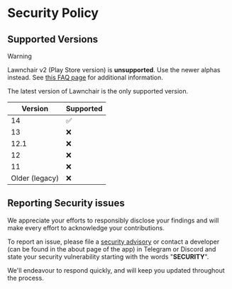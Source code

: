 # Security Policy

## Supported Versions

> [!WARNING]
> Lawnchair v2 (Play Store version) is **unsupported**. Use the newer alphas instead. 
> See [this FAQ page](https://lawnchair.app/faq#do-you-still-support-the-play-store-version) for additional information.

The latest version of Lawnchair is the only supported version.

| Version        | Supported          |
|----------------|--------------------|
| 14             | :white_check_mark: |
| 13             | :x:                |
| 12.1           | :x:                |
| 12             | :x:                |
| 11             | :x:                |
| Older (legacy) | :x:                |

## Reporting Security issues

We appreciate your efforts to responsibly disclose your findings and will make every effort to 
acknowledge your contributions.

To report an issue, please file a [security advisory](https://github.com/LawnchairLauncher/lawnchair/security/advisories/new) 
or contact a developer (can be found in the about page of the app) in Telegram or Discord and 
state your security vulnerability starting with the words "**SECURITY**".

We'll endeavour to respond quickly, and will keep you updated throughout the process.
